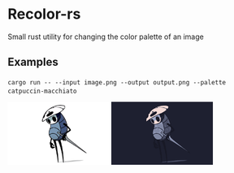 # Recolor-rs

Small rust utility for changing the color palette of an image

## Examples

`cargo run -- --input image.png --output output.png --palette catpuccin-macchiato`

<img src="./assets/input.png" alt="Input Image" width="200" />

<img src="./assets/output.png" alt="Input Image" width="200" />
